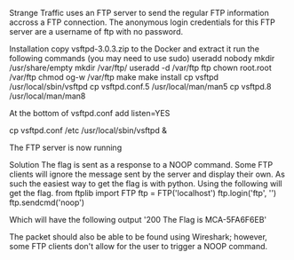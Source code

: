 Strange Traffic uses an FTP server to send the regular FTP information accross a FTP connection.  The anonymous login credentials for this FTP server are a username of ftp with no password.

Installation
copy vsftpd-3.0.3.zip to the Docker and extract it
run the following commands (you may need to use sudo)
useradd nobody
mkdir /usr/share/empty
mkdir /var/ftp/
useradd -d /var/ftp ftp
chown root.root /var/ftp
chmod og-w /var/ftp
make
make install
cp vsftpd /usr/local/sbin/vsftpd
cp vsftpd.conf.5 /usr/local/man/man5
cp vsftpd.8 /usr/local/man/man8

At the bottom of vsftpd.conf add 
listen=YES 

cp vsftpd.conf /etc
/usr/local/sbin/vsftpd &

The FTP server is now running

Solution
The flag is sent as a response to a NOOP command.  Some FTP clients will ignore the message sent by the server and display their own.  As such the easiest way to get the flag is with python.  Using the following will get the flag.
from ftplib import FTP
ftp = FTP('localhost')
ftp.login('ftp', '')
ftp.sendcmd('noop')

Which will have the following output
'200 The Flag is MCA-5FA6F6EB'

The packet should also be able to be found using Wireshark; however, some FTP clients don't allow for the user to trigger a NOOP command.